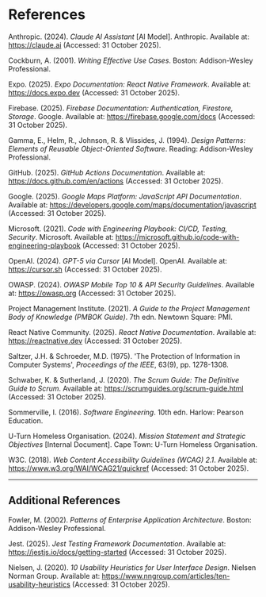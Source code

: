 # References
Anthropic. (2024). *Claude AI Assistant* [AI Model]. Anthropic. Available at: https://claude.ai (Accessed: 31 October 2025).

Cockburn, A. (2001). *Writing Effective Use Cases*. Boston: Addison-Wesley Professional.

Expo. (2025). *Expo Documentation: React Native Framework*. Available at: https://docs.expo.dev (Accessed: 31 October 2025).

Firebase. (2025). *Firebase Documentation: Authentication, Firestore, Storage*. Google. Available at: https://firebase.google.com/docs (Accessed: 31 October 2025).

Gamma, E., Helm, R., Johnson, R. & Vlissides, J. (1994). *Design Patterns: Elements of Reusable Object-Oriented Software*. Reading: Addison-Wesley Professional.

GitHub. (2025). *GitHub Actions Documentation*. Available at: https://docs.github.com/en/actions (Accessed: 31 October 2025).

Google. (2025). *Google Maps Platform: JavaScript API Documentation*. Available at: https://developers.google.com/maps/documentation/javascript (Accessed: 31 October 2025).

Microsoft. (2021). *Code with Engineering Playbook: CI/CD, Testing, Security*. Microsoft. Available at: https://microsoft.github.io/code-with-engineering-playbook (Accessed: 31 October 2025).

OpenAI. (2024). *GPT-5 via Cursor* [AI Model]. OpenAI. Available at: https://cursor.sh (Accessed: 31 October 2025).

OWASP. (2024). *OWASP Mobile Top 10 & API Security Guidelines*. Available at: https://owasp.org (Accessed: 31 October 2025).

Project Management Institute. (2021). *A Guide to the Project Management Body of Knowledge (PMBOK Guide)*. 7th edn. Newtown Square: PMI.

React Native Community. (2025). *React Native Documentation*. Available at: https://reactnative.dev (Accessed: 31 October 2025).

Saltzer, J.H. & Schroeder, M.D. (1975). 'The Protection of Information in Computer Systems', *Proceedings of the IEEE*, 63(9), pp. 1278-1308.

Schwaber, K. & Sutherland, J. (2020). *The Scrum Guide: The Definitive Guide to Scrum*. Available at: https://scrumguides.org/scrum-guide.html (Accessed: 31 October 2025).

Sommerville, I. (2016). *Software Engineering*. 10th edn. Harlow: Pearson Education.

U-Turn Homeless Organisation. (2024). *Mission Statement and Strategic Objectives* [Internal Document]. Cape Town: U-Turn Homeless Organisation.

W3C. (2018). *Web Content Accessibility Guidelines (WCAG) 2.1*. Available at: https://www.w3.org/WAI/WCAG21/quickref (Accessed: 31 October 2025).

---

## Additional References

Fowler, M. (2002). *Patterns of Enterprise Application Architecture*. Boston: Addison-Wesley Professional.

Jest. (2025). *Jest Testing Framework Documentation*. Available at: https://jestjs.io/docs/getting-started (Accessed: 31 October 2025).

Nielsen, J. (2020). *10 Usability Heuristics for User Interface Design*. Nielsen Norman Group. Available at: https://www.nngroup.com/articles/ten-usability-heuristics (Accessed: 31 October 2025).


